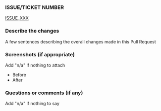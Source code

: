 ### ISSUE/TICKET NUMBER
[ISSUE_XXX]()

### Describe the changes
A few sentences describing the overall changes made in this Pull Request

### Screenshots (if appropriate)
Add "n/a" if nothing to attach
 - Before
 - After

### Questions or comments (if any)
Add "n/a" if nothing to say
